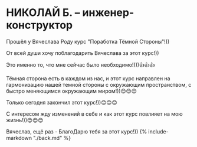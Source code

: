 # НИКОЛАЙ Б. – инженер-конструктор
Прошёл у Вячеслава Роду курс "Поработка Тёмной Стороны"!)) 

От всей души хочу поблагодарить Вячеслава за этот курс!))

Это именно то, что мне сейчас было необходимо!)))👍👍👍

Тёмная сторона есть в каждом из нас, и этот курс направлен 
на гармонизацию нашей темной стороны с окружающим 
пространством, с быстро меняющимся окружающим миром!))😊😊😊

Только сегодня закончил этот курс!))😊😊😊 

С интересом жду изменений в себе и как этот курс повлияет 
на мою жизнь!))😊😊😊 

Вячеслав, ещё раз - БлагоДарю тебя за этот курс!))
{% 
include-markdown "./back.md"
%}
